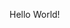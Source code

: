 Hello World! <br>

<!---
Hsymeru/Hsymeru is a ✨ special ✨ repository because its `README.md` (this file) appears on your GitHub profile.
You can click the Preview link to take a look at your changes.
--->
